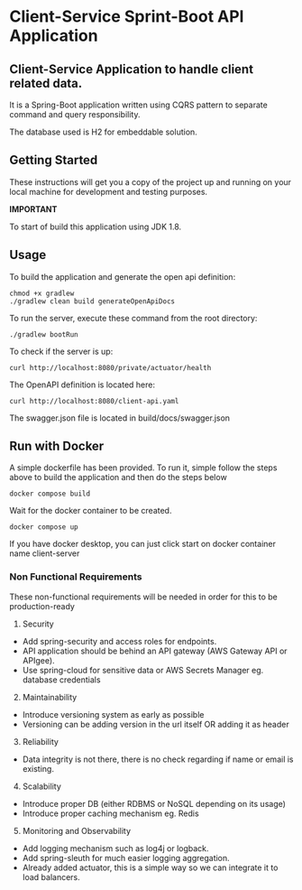 # Client-Service Sprint-Boot API Application
## Client-Service Application to handle client related data.

It is a Spring-Boot application written using CQRS pattern to separate command and query responsibility.

The database used is H2 for embeddable solution. 

## Getting Started

These instructions will get you a copy of the project up and running on your local machine for development and testing purposes. 

**IMPORTANT**

To start of build this application using JDK 1.8.

## Usage
To build the application and generate the open api definition:
```
chmod +x gradlew
./gradlew clean build generateOpenApiDocs
```

To run the server, execute these command from the root directory:
```
./gradlew bootRun
```

To check if the server is up:
```
curl http://localhost:8080/private/actuator/health
```

The OpenAPI definition is located here:
```
curl http://localhost:8080/client-api.yaml
```

The swagger.json file is located in build/docs/swagger.json

## Run with Docker

A simple dockerfile has been provided. To run it, simple follow the steps above to build the application and then do the steps below

```
docker compose build
```

Wait for the docker container to be created. 

```
docker compose up
```

If you have docker desktop, you can just click start on docker container name client-server

### Non Functional Requirements

These non-functional requirements will be needed in order for this to be production-ready

1. Security 
- Add spring-security and access roles for endpoints.
- API application should be behind an API gateway (AWS Gateway API or APIgee).
- Use spring-cloud for sensitive data or AWS Secrets Manager eg. database credentials

2. Maintainability 
- Introduce versioning system as early as possible
- Versioning can be adding version in the url itself OR adding it as header

3. Reliability 
- Data integrity is not there, there is no check regarding if name or email is existing. 

4. Scalability 
- Introduce proper DB (either RDBMS or NoSQL depending on its usage)
- Introduce proper caching mechanism eg. Redis

5. Monitoring and Observability 
- Add logging mechanism such as log4j or logback.
- Add spring-sleuth for much easier logging aggregation.
- Already added actuator, this is a simple way so we can integrate it to load balancers.
